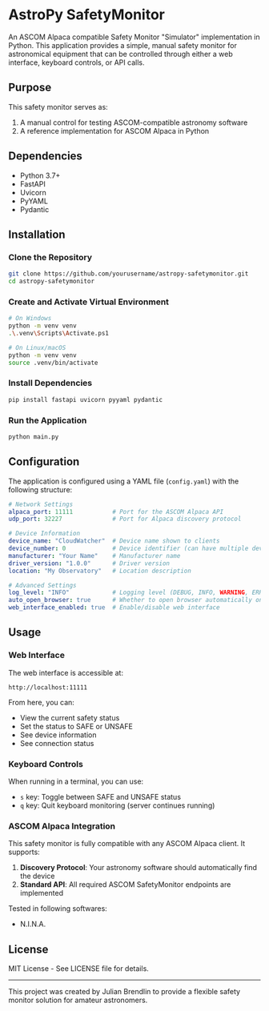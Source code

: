 # AstroPy SafetyMonitor

An ASCOM Alpaca compatible Safety Monitor "Simulator" implementation in Python. This application provides a simple, manual safety monitor for astronomical equipment that can be controlled through either a web interface, keyboard controls, or API calls.

## Purpose

This safety monitor serves as:
1. A manual control for testing ASCOM-compatible astronomy software
3. A reference implementation for ASCOM Alpaca in Python

## Dependencies

* Python 3.7+
* FastAPI
* Uvicorn
* PyYAML
* Pydantic

## Installation

### Clone the Repository

```bash
git clone https://github.com/yourusername/astropy-safetymonitor.git
cd astropy-safetymonitor
```

### Create and Activate Virtual Environment

```bash
# On Windows
python -m venv venv
.\.venv\Scripts\Activate.ps1

# On Linux/macOS
python -m venv venv
source .venv/bin/activate
```

### Install Dependencies

```bash
pip install fastapi uvicorn pyyaml pydantic
```

### Run the Application

```bash
python main.py
```

## Configuration

The application is configured using a YAML file (`config.yaml`) with the following structure:

```yaml
# Network Settings
alpaca_port: 11111           # Port for the ASCOM Alpaca API
udp_port: 32227              # Port for Alpaca discovery protocol

# Device Information
device_name: "CloudWatcher"  # Device name shown to clients
device_number: 0             # Device identifier (can have multiple devices)
manufacturer: "Your Name"    # Manufacturer name
driver_version: "1.0.0"      # Driver version
location: "My Observatory"   # Location description

# Advanced Settings
log_level: "INFO"            # Logging level (DEBUG, INFO, WARNING, ERROR, CRITICAL)
auto_open_browser: true      # Whether to open browser automatically on startup
web_interface_enabled: true  # Enable/disable web interface
```

## Usage

### Web Interface

The web interface is accessible at:
```
http://localhost:11111
```

From here, you can:
* View the current safety status
* Set the status to SAFE or UNSAFE
* See device information
* See connection status

### Keyboard Controls

When running in a terminal, you can use:
* `s` key: Toggle between SAFE and UNSAFE status
* `q` key: Quit keyboard monitoring (server continues running)

### ASCOM Alpaca Integration

This safety monitor is fully compatible with any ASCOM Alpaca client. It supports:

1. **Discovery Protocol**: Your astronomy software should automatically find the device
2. **Standard API**: All required ASCOM SafetyMonitor endpoints are implemented

Tested in following softwares:
* N.I.N.A.

## License

MIT License - See LICENSE file for details.

---

This project was created by Julian Brendlin to provide a flexible safety monitor solution for amateur astronomers.

